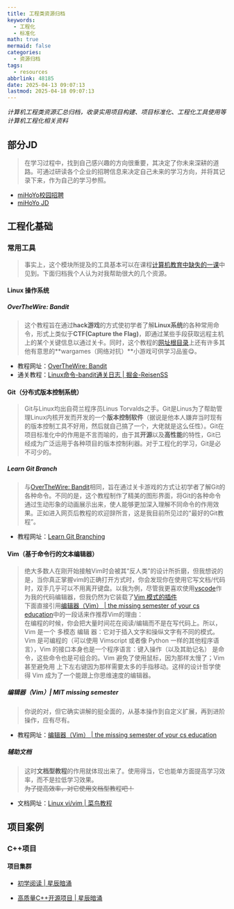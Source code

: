 ```yaml
---
title: 工程类资源归档
keywords:
  - 工程化
  - 标准化
math: true
mermaid: false
categories:
  - 资源归档
tags:
  - resources
abbrlink: 48185
date: 2025-04-13 09:07:13
lastmod: 2025-04-18 09:07:13
---
```



*计算机工程类资源汇总归档，收录实用项目构建、项目标准化、工程化工具使用等计算机工程化相关资料*

## 部分JD

>在学习过程中，找到自己感兴趣的方向很重要，其决定了你未来深耕的道路。可通过研读各个企业的招聘信息来决定自己未来的学习方向，并将其记录下来，作为自己的学习参照。

- [miHoYo校园招聘](https://jobs.mihoyo.com/?channelToken=xzad4a23ad-7daa4c92b60e-abb13ba588ce#/campus/position?competencyTypes%5B0%5D=1)
- [miHoYo JD](https://researching.virtualguard101.xyz/miHoYo-JD/)

## 工程化基础

### 常用工具
>事实上，这个模块所提及的工具基本可以在课程[计算机教育中缺失的一课](https://missing-semester-cn.github.io/)中见到。下面归档我个人认为对我帮助很大的几个资源。

#### Linux 操作系统

##### OverTheWire: Bandit
>这个教程旨在通过**hack游戏**的方式使初学者了解**Linux系统**的各种常用命令，形式上类似于**CTF(Capture the Flag)**，即通过某些手段获取远程主机上的某个关键信息以通过关卡。同时，这个教程的[网址根目录](https://overthewire.org/)上还有许多其他有意思的**wargames（网络对抗）**小游戏可供学习品鉴😋。

- 教程网址：[OverTheWire: Bandit](https://overthewire.org/wargames/bandit/)
- 通关教程：[Linux命令-bandit通关日志 | 掘金-ReisenSS](https://juejin.cn/post/7234467007717982268)

#### Git（分布式版本控制系统）
>Git与Linux均出自荷兰程序员Linus Torvalds之手。Git是Linus为了帮助管理Linux内核开发而开发的一个**版本控制软件**（据说是他本人嫌弃当时现有的版本控制工具不好用，然后就自己搞了一个，大佬就是这么任性）。Git在项目标准化中的作用是不言而喻的，由于其**开源**以及**高性能**的特性，Git已经成为广泛运用于各种项目的版本控制利器。对于工程化的学习，Git是必不可少的。

##### Learn Git Branch
>与[OverTheWire: Bandit](https://overthewire.org/wargames/bandit/)相同，旨在通过关卡游戏的方式让初学者了解Git的各种命令。不同的是，这个教程制作了精美的图形界面，将Git的各种命令通过生动形象的动画展示出来，使人能够更加深入理解不同命令的作用效果。正如进入网页后教程的欢迎辞所言，这是我目前所见过的“最好的Git教程”。

- 教程网址：[Learn Git Branching](https://learngitbranching.js.org/)

#### Vim（基于命令行的文本编辑器）
>绝大多数人在刚开始接触Vim时会被其“反人类”的设计所折磨，但我想说的是，当你真正掌握vim的正确打开方式时，你会发现你在使用它写文档/代码时，双手几乎可以不用离开键盘。以我为例，尽管我更喜欢使用[vscode](https://code.visualstudio.com/)作为我的代码编辑器，但我仍然为它装载了[Vim 模式的插件](https://github.com/VSCodeVim/Vim)  
>下面直接引用[编辑器（Vim） | the missing semester of your cs education](https://missing-semester-cn.github.io/2020/editors/)中的一段话来作推荐Vim的理由：  
>在编程的时候，你会把大量时间花在阅读/编辑而不是在写代码上。所以，Vim 是一个 多模态 编辑 器：它对于插入文字和操纵文字有不同的模式。Vim 是可编程的（可以使用 Vimscript 或者像 Python 一样的其他程序语言），Vim 的接口本身也是一个程序语言：键入操作（以及其助记名） 是命令，这些命令也是可组合的。Vim 避免了使用鼠标，因为那样太慢了；Vim 甚至避免用 上下左右键因为那样需要太多的手指移动。这样的设计哲学使得 Vim 成为了一个能跟上你思维速度的编辑器。

##### 编辑器（Vim）| MIT missing semester
>你说的对，但它确实讲解的挺全面的，从基本操作到自定义扩展，再到进阶操作，应有尽有。

- 教程网址：[编辑器（Vim） | the missing semester of your cs education](https://missing-semester-cn.github.io/2020/editors/)

##### 辅助文档
>这时**文档型教程**的作用就体现出来了。使用得当，它也能单方面提高学习效率，而不是拉低学习效果。  
>~~为了提高效率，对它使用文档型教程吧！~~

- 文档网址：[Linux vi/vim | 菜鸟教程](https://www.runoob.com/linux/linux-vim.html)


## 项目案例

### C++项目

#### 项目集群

- [初学阅读 | 星辰暗涌](https://www.zhihu.com/question/20138166/answer/49707025957?share_code=ib7hm5OZ97r8&utm_psn=1902778157527990437)

- [高质量C++开源项目 | 星辰暗涌](https://www.zhihu.com/question/26833780/answer/54998764795)
